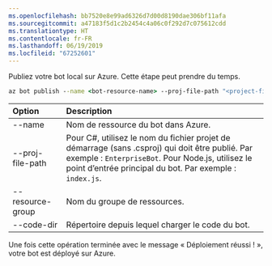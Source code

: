 ```yaml
---
ms.openlocfilehash: bb7520e8e99ad6326d7d00d8190dae306bf11afa
ms.sourcegitcommit: a47183f5d1c2b2454c4a06c0f292d7c075612cdd
ms.translationtype: HT
ms.contentlocale: fr-FR
ms.lasthandoff: 06/19/2019
ms.locfileid: "67252601"
---
```

Publiez votre bot local sur Azure. Cette étape peut prendre du temps.

```cmd
az bot publish --name <bot-resource-name> --proj-file-path "<project-file-name>" --resource-group <resource-group-name> --code-dir <directory-path> --verbose --version v4
```

| Option | Description |
|:---|:---|
| --name | Nom de ressource du bot dans Azure. |
| --proj-file-path | Pour C#, utilisez le nom du fichier projet de démarrage (sans .csproj) qui doit être publié. Par exemple : `EnterpriseBot`. Pour Node.js, utilisez le point d’entrée principal du bot. Par exemple : `index.js`. |
| --resource-group | Nom du groupe de ressources. |
| --code-dir | Répertoire depuis lequel charger le code du bot. |

Une fois cette opération terminée avec le message « Déploiement réussi ! », votre bot est déployé sur Azure.
